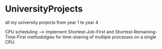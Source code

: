 # UniversityProjects
all my university projects from year 1 to year 4 

CPU scheduling --> implement Shortest-Job-First and Shortest-Remaining-Time-First methodolgies for time-sharing of multiple processes on a single CPU.
